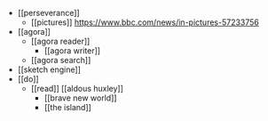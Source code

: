 - [[perseverance]]
	- [[pictures]] https://www.bbc.com/news/in-pictures-57233756
- [[agora]]
	- [[agora reader]]
		- [[agora writer]]
	- [[agora search]]
- [[sketch engine]]
- [[do]] 
	- [[read]] [[aldous huxley]]
		- [[brave new world]]
		- [[the island]]
